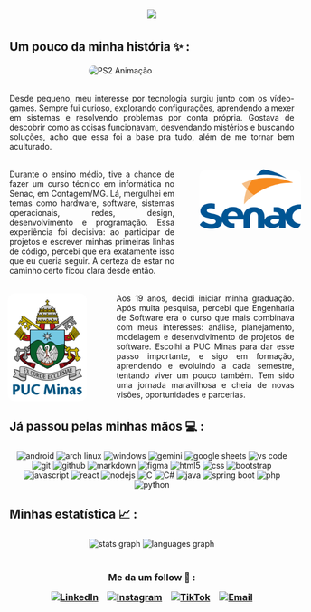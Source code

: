 ###

<h1>
<p align="center">
    <img src="https://readme-typing-svg.demolab.com?font=Press+Start+2P&size=14&pause=1200&color=FFF&background=00000000&center=true&vCenter=true&width=750&lines=%3E+Bem-Vindo+ao+meu+GitHub!!;>+Meu+nome+é+Lucas+Spiazzi;>+Sou+Engenheiro+de+Software;>+Aqui+está+um+pouco+sobre+mim;>+Obrigado+pela+visita!!" />
</p>
</h1>

<h2>
  <p>Um pouco da minha história ✨ :</p>
</h2>

<div>
<div style="display: flex; flex-wrap: wrap; gap: 32px; align-items: flex-start; margin-bottom: 32px;">
  <div style="flex: 1; min-width: 220px; display: flex; justify-content: center;">
    <img src="img/ps2.gif" alt="PS2 Animação" width="200" style="border-radius: 12px; margin: 0 24px 0 0;" />
  </div>
  <div style="flex: 2; min-width: 280px;">
    <p style="text-align: justify; margin: 0;">
      Desde pequeno, meu interesse por tecnologia surgiu junto com os vídeo-games. Sempre fui curioso, explorando configurações, aprendendo a mexer em sistemas e resolvendo problemas por conta própria. Gostava de descobrir como as coisas funcionavam, desvendando mistérios e buscando soluções, acho que essa foi a base pra tudo, além de me tornar bem aculturado.
    </p>
  </div>
</div>

<div style="display: flex; flex-wrap: wrap; gap: 32px; align-items: flex-start; margin-bottom: 32px;">
  <div style="flex: 2; min-width: 280px;">
    <p style="text-align: justify; margin: 0;">
      Durante o ensino médio, tive a chance de fazer um curso técnico em informática no Senac, em Contagem/MG. Lá, mergulhei em temas como hardware, software, sistemas operacionais, redes, design, desenvolvimento e programação. Essa experiência foi decisiva: ao participar de projetos e escrever minhas primeiras linhas de código, percebi que era exatamente isso que eu queria seguir. A certeza de estar no caminho certo ficou clara desde então.
    </p>
  </div>
  <div style="flex: 1; min-width: 180px; display: flex; justify-content: center;">
    <img src="img/senac.png" alt="Senac Logo" width="180" style="border-radius: 12px; margin: 0 0 0 24px;" />
  </div>
</div>

<div style="display: flex; flex-wrap: wrap; gap: 32px; align-items: flex-start;">
  <div style="flex: 1; min-width: 140px; display: flex; justify-content: center;">
    <img src="img/puc.png" alt="PUC MG Logo" width="140" style="border-radius: 12px; margin: 0 24px 0 0;" />
  </div>
  <div style="flex: 2; min-width: 280px;">
    <p style="text-align: justify; margin: 0;">
      Aos 19 anos, decidi iniciar minha graduação. Após muita pesquisa, percebi que Engenharia de Software era o curso que mais combinava com meus interesses: análise, planejamento, modelagem e desenvolvimento de projetos de software. Escolhi a PUC Minas para dar esse passo importante, e sigo em formação, aprendendo e evoluindo a cada semestre, tentando viver um pouco também. Tem sido uma jornada maravilhosa e cheia de novas visões, oportunidades e parcerias.
    </p>
  </div>
</div>

###

<h2>
  <p>Já passou pelas minhas mãos 💻 :</P>
</h2>

###

<div align="center">

<img src="https://img.shields.io/badge/Android-9AE6B4.svg?style=for-the-badge&logo=Android&logoColor=3DDC84" height="25" alt="android"/>
<img src="https://img.shields.io/badge/Arch%20Linux-B2F5EA.svg?style=for-the-badge&logo=Arch-Linux&logoColor=1793D1" height="25" alt="arch linux"/>
<img src="https://img.shields.io/badge/Windows-DBEAFE.svg?style=for-the-badge&logo=Windows&logoColor=0078D6" height="25" alt="windows"/>
<img src="https://img.shields.io/badge/Gemini-BAE6FD.svg?style=for-the-badge&logo=Google-Gemini&logoColor=4285F4" height="25" alt="gemini"/>
<img src="https://img.shields.io/badge/Google%20Sheets-CCFBF1.svg?style=for-the-badge&logo=Google-Sheets&logoColor=34A853" height="25" alt="google sheets"/>
<img src="https://img.shields.io/badge/VS%20Code-C7D2FE.svg?style=for-the-badge&logo=Visual-Studio-Code&logoColor=007ACC" height="25" alt="vs code"/>
<img src="https://img.shields.io/badge/Git-FECACA.svg?style=for-the-badge&logo=Git&logoColor=F05032" height="25" alt="git"/>
<img src="https://img.shields.io/badge/GitHub-F3F4F6.svg?style=for-the-badge&logo=GitHub&logoColor=181717" height="25" alt="github"/>
<img src="https://img.shields.io/badge/Markdown-E2E8F0.svg?style=for-the-badge&logo=Markdown&logoColor=000000" height="25" alt="markdown"/>
<img src="https://img.shields.io/badge/Figma-E9D5FF.svg?style=for-the-badge&logo=Figma&logoColor=a259ff" height="25" alt="figma"/>
<img src="https://img.shields.io/badge/HTML5-FDE68A.svg?style=for-the-badge&logo=HTML5&logoColor=E34F26" height="25" alt="html5"/>
<img src="https://img.shields.io/badge/CSS-BAE6FD.svg?style=for-the-badge&logo=CSS3&logoColor=1572b6" height="25" alt="css"/>
<img src="https://img.shields.io/badge/Bootstrap-E9D5FF.svg?style=for-the-badge&logo=Bootstrap&logoColor=8512fb" height="25" alt="bootstrap"/>
<img src="https://img.shields.io/badge/JavaScript-FCFAC8.svg?style=for-the-badge&logo=JavaScript&logoColor=F7DF1E" height="25" alt="javascript"/>
<img src="https://img.shields.io/badge/React-BAE6FD.svg?style=for-the-badge&logo=React&logoColor=61DAFB" height="25" alt="react"/>
<img src="https://img.shields.io/badge/Node.js-B9FBC0.svg?style=for-the-badge&logo=nodedotjs&logoColor=5FA04E" height="25" alt="nodejs"/>
<img src="https://img.shields.io/badge/C-E0E7FF.svg?style=for-the-badge&logo=C&logoColor=A8B9CC" height="25" alt="C"/>
<img src="https://img.shields.io/badge/C%23-E0E7FF.svg?style=for-the-badge&logo=C-sharp&logoColor=239120" height="25" alt="C#"/>
<img src="https://img.shields.io/badge/Java-BEE3F8.svg?style=for-the-badge&logo=Java&logoColor=037088" height="25" alt="java"/>
<img src="https://img.shields.io/badge/Spring%20Boot-DCFCE7.svg?style=for-the-badge&logo=Spring-Boot&logoColor=6DB33F" height="25" alt="spring boot"/>
<img src="https://img.shields.io/badge/PHP-E0E7FF.svg?style=for-the-badge&logo=PHP&logoColor=777BB4" height="25" alt="php"/>
<img src="https://img.shields.io/badge/Python-BEE3F8.svg?style=for-the-badge&logo=Python&logoColor=3776AB" height="25" alt="python"/>

</div>

###

<h2>
<p>Minhas estatística 📈 :</p>
</h2>

###

<div align="center">
  <img src="https://github-readme-stats.vercel.app/api?username=Catmaitachi&hide_title=false&hide_rank=false&show_icons=true&include_all_commits=true&count_private=true&disable_animations=false&theme=city_lights&locale=pt-br&hide_border=true" height="125" alt="stats graph"  />
  <img src="https://github-readme-stats.vercel.app/api/top-langs?username=Catmaitachi&locale=pt-br&hide_title=false&layout=compact&card_width=320&langs_count=5&theme=city_lights&hide_border=true" height="125" alt="languages graph"  />
</div>

###

<h3>
<div style="display: flex; justify-content: space-between; margin-top: 25px;">
  <div style="display: flex; flex-direction: column; align-items: center; width: 100%;">
    <p style="margin-bottom: 15px;">Me da um follow 🥺 :</p>
    <div style="display: flex; gap: 16px;">
      <a href="https://www.linkedin.com/in/lucasspiazzi/" target="_blank" rel="noopener noreferrer">
        <img src="https://img.shields.io/badge/LinkedIn-E0F2FE.svg?style=for-the-badge&logo=LinkedIn&logoColor=0077B5" height="32" alt="LinkedIn" />
      </a>
      <a href="https://www.instagram.com/luu.spz" target="_blank" rel="noopener noreferrer">
        <img src="https://img.shields.io/badge/Instagram-F9E8E8.svg?style=for-the-badge&logo=Instagram&logoColor=EA4C89" height="32" alt="Instagram" />
      </a>
      <a href="https://www.tiktok.com/@catmaitachi" target="_blank" rel="noopener noreferrer">
        <img src="https://img.shields.io/badge/TikTok-E0E7FF.svg?style=for-the-badge&logo=TikTok&logoColor=000000" height="32" alt="TikTok" />
      </a>
      <a href="mailto:lukasspiazzi@outlook.com" target="_blank" rel="noopener noreferrer">
        <img src="https://img.shields.io/badge/Email-FCFAC8.svg?style=for-the-badge&logo=Gmail&logoColor=EA4335" height="32" alt="Email" />
      </a>
    </div>
  </div>
</div>
</h3>

